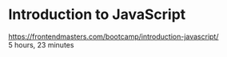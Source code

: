 # Introduction to JavaScript
https://frontendmasters.com/bootcamp/introduction-javascript/<br>
5 hours, 23 minutes